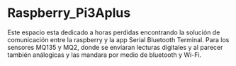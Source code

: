 # Raspberry_Pi3Aplus
Este espacio esta dedicado a horas perdidas encontrando la solución de comunicación entre la raspberry y la app Serial Bluetooth Terminal. Para los sensores MQ135 y MQ2, donde se enviaran lecturas digitales y al parecer también análogicas y las mandara por medio de bluetooth y Wi-Fi.
